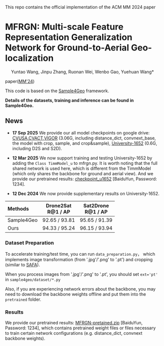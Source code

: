 This repo contains the official implementation of the ACM MM 2024 paper

# MFRGN: Multi-scale Feature Representation Generalization Network for Ground-to-Aerial Geo-localization

<center>Yuntao Wang, Jinpu Zhang, Ruonan Wei, Wenbo Gao, Yuehuan Wang*</center>

paper([MM'24](https://dl.acm.org/doi/10.1145/3664647.3681431))

This code is based on the [Sample4Geo](https://github.com/Skyy93/Sample4Geo) framework. 

**Details of the datasets, training and inference can be found in Sample4Geo.**


## News
* **17 Sep 2025** We provide our all model checkpoints on google drive: [CVUSA,CVACT,VIGOR](https://drive.google.com/file/d/1PU3jShnY9Jiq2NsLihDKiOUhneUu3tlS/view?usp=sharing) (3.06G, including distance_dict, convnext_base, the model with crop, sample, and crop&sample), [University-1652](https://drive.google.com/file/d/1h9LkKcXOK9ZmC0ClYWnl3wk5dvbgUkNz/view?usp=sharing) (0.6G, including D2S and S2D).
* **12 Mar 2025** We now support training and testing University-1652 by adding the `Class TimmModel_u` to mfrgn.py. It is worth noting that the full shared network is used here, which is different from the TimmModel (which only shares the backbone for ground and aerial view). And we provide our pretrained results: [checkpoint_u1652](https://pan.baidu.com/s/1VOV28zUM5wwwvwuILJgNGg) [BaiduYun, Password: 1234].
  
* **12 Dec 2024** We now provide supplementary results on University-1652.

| Methods    | Drone2Sat<br />R@1 / AP | Sat2Drone<br />R@1 / AP |
| :--------- | :---------------------: | :---------------------: |
| Sample4Geo |      92.65 / 93.81      |      95.65 / 91.39      |
| Ours       |      94.33 / 95.24      |      96.15 / 93.94      |


### Dataset Preparation

To accelerate training/test time, you can run `data_preparation.py`， which  implements  image transformation (from '.jpg'/'.png' to '.pt') and cropping (similar to  [SAFA](https://github.com/shiyujiao/cross_view_localization_SAFA)). 

When you process images from '.jpg'/'.png' to '.pt', you should set `ext='pt'` in `sample4geo/dataset/*.py`

Also, if you are experiencing network errors about the backbone, you may need to download the backbone weights offline and put them into the `pretrained` folder.

### Results

We provide our pretrained results: [MFRGN-pretained.zip](https://pan.baidu.com/s/1LMYpQVHeV99u4u28jtlrjw) [BaiduYun, Password: 1234], which contains pretrained weight files or files necessary to train certain network configurations (e.g. distance_dict, convnext backbone weights).





